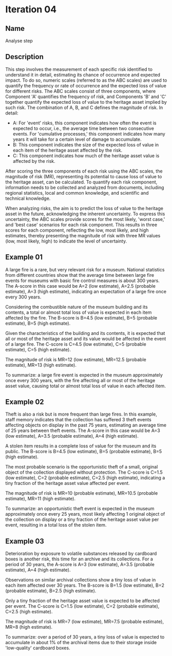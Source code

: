 # Iteration 04

## Name
Analyse step

## Description
This step involves the measurement of each specific risk identified to understand it in detail, estimating its chance of occurrence and expected impact. To do so, numeric scales (referred to as the ABC scales) are used to quantify the frequency or rate of occurrence and the expected loss of value for different risks. The ABC scales consist of three components, where Component 'A' quantifies the frequency of risk, and Components 'B' and 'C' together quantify the expected loss of value to the heritage asset implied by such risk. The combination of A, B, and C defines the magnitude of risk. In detail:

* A: For 'event' risks, this component indicates how often the event is expected to occur, i.e., the average time between two consecutive events. For 'cumulative processes,' this component indicates how many years it will take for a certain level of damage to accumulate.
* B: This component indicates the size of the expected loss of value in each item of the heritage asset affected by the risk.
* C: This component indicates how much of the heritage asset value is affected by the risk.

After scoring the three components of each risk using the ABC scales, the magnitude of risk (MR), representing its potential to cause loss of value to the heritage asset, can be calculated. To quantify each risk component, information needs to be collected and analyzed from documents, including regional statistics, local and common knowledge, and scientific and technical knowledge.

When analyzing risks, the aim is to predict the loss of value to the heritage asset in the future, acknowledging the inherent uncertainty. To express this uncertainty, the ABC scales provide scores for the most likely, 'worst case,' and 'best case' scenarios for each risk component. This results in three scores for each component, reflecting the low, most likely, and high estimates, thereby presenting the magnitude of risk with three MR values (low, most likely, high) to indicate the level of uncertainty.

## Example 01
A large fire is a rare, but very relevant risk for a museum. National statistics from different countries show that the average time between large fire events for museums with basic fire control measures is about 300 years. The A-score in this case would be A=2 (low estimate), A=2.5 (probable estimate), A=3 (high estimate), indicating an expectation of a large fire once every 300 years.

Considering the combustible nature of the museum building and its contents, a total or almost total loss of value is expected in each item affected by the fire. The B-score is B=4.5 (low estimate), B=5 (probable estimate), B=5 (high estimate).

Given the characteristics of the building and its contents, it is expected that all or most of the heritage asset and its value would be affected in the event of a large fire. The C-score is C=4.5 (low estimate), C=5 (probable estimate), C=5 (high estimate).

The magnitude of risk is MR=12 (low estimate), MR=12.5 (probable estimate), MR=13 (high estimate).

To summarize: a large fire event is expected in the museum approximately once every 300 years, with the fire affecting all or most of the heritage asset value, causing total or almost total loss of value in each affected item.

## Example 02
Theft is also a risk but is more frequent than large fires. In this example, staff memory indicates that the collection has suffered 3 theft events affecting objects on display in the past 75 years, estimating an average time of 25 years between theft events. The A-score in this case would be A=3 (low estimate), A=3.5 (probable estimate), A=4 (high estimate).

A stolen item results in a complete loss of value for the museum and its public. The B-score is B=4.5 (low estimate), B=5 (probable estimate), B=5 (high estimate).

The most probable scenario is the opportunistic theft of a small, original object of the collection displayed without protection. The C-score is C=1.5 (low estimate), C=2 (probable estimate), C=2.5 (high estimate), indicating a tiny fraction of the heritage asset value affected per event.

The magnitude of risk is MR=10 (probable estimate), MR=10.5 (probable estimate), MR=11 (high estimate).

To summarize: an opportunistic theft event is expected in the museum approximately once every 25 years, most likely affecting 1 original object of the collection on display or a tiny fraction of the heritage asset value per event, resulting in a total loss of the stolen item.

## Example 03
Deterioration by exposure to volatile substances released by cardboard boxes is another risk, this time for an archive and its collections. For a period of 30 years, the A-score is A=3 (low estimate), A=3.5 (probable estimate), A=4 (high estimate).

Observations on similar archival collections show a tiny loss of value in each item affected over 30 years. The B-score is B=1.5 (low estimate), B=2 (probable estimate), B=2.5 (high estimate).

Only a tiny fraction of the heritage asset value is expected to be affected per event. The C-score is C=1.5 (low estimate), C=2 (probable estimate), C=2.5 (high estimate).

The magnitude of risk is MR=7 (low estimate), MR=7.5 (probable estimate), MR=8 (high estimate).

To summarize: over a period of 30 years, a tiny loss of value is expected to accumulate in about 1% of the archival items due to their storage inside 'low-quality' cardboard boxes.